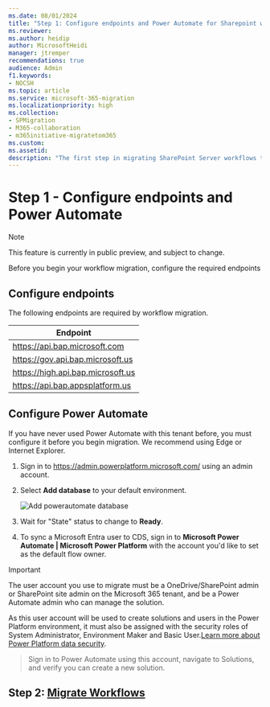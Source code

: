 ```yaml
---
ms.date: 08/01/2024
title: "Step 1: Configure endpoints and Power Automate for Sharepoint workflow migration"
ms.reviewer:
ms.author: heidip
author: MicrosoftHeidi
manager: jtremper
recommendations: true
audience: Admin
f1.keywords:
- NOCSH
ms.topic: article
ms.service: microsoft-365-migration
ms.localizationpriority: high
ms.collection:
- SPMigration
- M365-collaboration
- m365initiative-migratetom365
ms.custom:
ms.assetid:
description: "The first step in migrating SharePoint Server workflows to Microsoft 365."
---
```


# Step 1 - Configure endpoints and Power Automate

> [!NOTE]
> This feature is currently in public preview, and subject to change.

Before you begin your workflow migration, configure the required endpoints

## Configure endpoints

The following endpoints are required by workflow migration.

|Endpoint|
|---|
|<https://api.bap.microsoft.com>|
|<https://gov.api.bap.microsoft.us>|
|<https://high.api.bap.microsoft.us>|
|<https://api.bap.appsplatform.us>|

## Configure Power Automate

If you have never used Power Automate with this tenant before, you must configure it before you begin migration. We recommend using Edge or Internet Explorer.

1. Sign in to https://admin.powerplatform.microsoft.com/ using an admin account.
1. Select **Add database** to your default environment.

   ![Add powerautomate database](media/spmt-add-powerautomate-db.png)
   
3. Wait for "State" status to change to **Ready**.
4. To sync a Microsoft Entra user to CDS, sign in to **Microsoft Power Automate | Microsoft Power Platform** with the account you'd like to set as the default flow owner.

> [!Important]
> The user account you use to migrate must be a OneDrive/SharePoint admin or SharePoint site admin on the Microsoft 365 tenant, and be a Power Automate admin who can manage the solution.
> 
> As this user account will be used to create solutions and users in the Power Platform environment, it must also be assigned with the security roles of System Administrator, Environment Maker and Basic User.[Learn more about Power Platform data security](/power-platform/admin/database-security).
> > Sign in to Power Automate using this account, navigate to Solutions, and verify you can create a new solution.

## Step 2:  [Migrate Workflows](spmt-workflow-step2.md)
